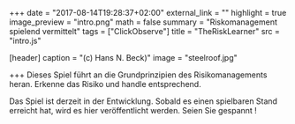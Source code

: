 +++
date = "2017-08-14T19:28:37+02:00"
external_link = ""
highlight = true
image_preview = "intro.png"
math = false
summary = "Riskomanagement spielend vermittelt"
tags = ["ClickObserve"]
title = "TheRiskLearner"
src = "intro.js"

[header]
  caption = "(c) Hans N. Beck)"
  image = "steelroof.jpg"

+++
Dieses Spiel führt an die Grundprinzipien des Risikomanagements heran. Erkenne das Risiko und handle entsprechend.

Das Spiel ist derzeit in der Entwicklung. Sobald es einen spielbaren Stand erreicht hat, wird es hier veröffentlicht werden. Seien Sie gespannt !
